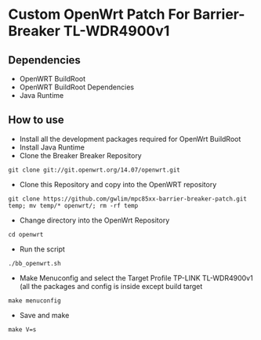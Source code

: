 Custom OpenWrt Patch For Barrier-Breaker TL-WDR4900v1
=============================================================

Dependencies
------------

* OpenWRT BuildRoot
* OpenWRT BuildRoot Dependencies
* Java Runtime

How to use
----------

* Install all the development packages required for OpenWrt BuildRoot
* Install Java Runtime
* Clone the Breaker Breaker Repository
```
git clone git://git.openwrt.org/14.07/openwrt.git
```
* Clone this Repository and copy into the OpenWRT repository
```
git clone https://github.com/gwlim/mpc85xx-barrier-breaker-patch.git temp; mv temp/* openwrt/; rm -rf temp
```

* Change directory into the OpenWrt Repository
```
cd openwrt
```

* Run the script
```
./bb_openwrt.sh
```
* Make Menuconfig and select the Target Profile TP-LINK TL-WDR4900v1 (all the packages and config is inside except build target
```
make menuconfig
```
* Save and make
```
make V=s
```



